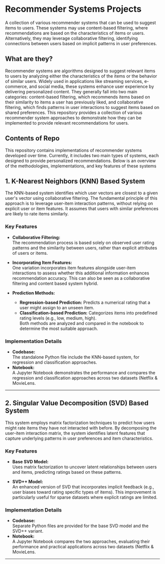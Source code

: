 # <b>Recommender Systems Projects</b>
A collection of various recommender systems that can be used to suggest items to users. These systems may use content-based filtering, where recommendations are based on the characteristics of items or users. Alternatively, they may leverage collaborative filtering, identifying connections between users based on implicit patterns in user preferences.

## What are they?
Recommender systems are algorithms designed to suggest relevant items to users by analyzing either the characteristics of the items or the behavior of similar users. Widely used in applications like streaming services, e-commerce, and social media, these systems enhance user experience by delivering personalized content. They generally fall into two main categories: content-based filtering, which recommends items based on their similarity to items a user has previously liked, and collaborative filtering, which finds patterns in user interactions to suggest items based on shared preferences. This repository provides a collection of various recommender system approaches to demonstrate how they can be implemented to provide relevant recommendations for users.

## Contents of Repo
This repository contains implementations of recommender systems developed over time. Currently, it includes two main types of systems, each designed to provide personalized recommendations. Below is an overview of the methodologies, implementations, and key features of these systems

## 1. K-Nearest Neighbors (KNN) Based System

The KNN-based system identifies which user vectors are closest to a given user's vector using collaborative filtering. The fundamental principle of this approach is to leverage user-item interaction patterns, without relying on explicit user or item features. It assumes that users with similar preferences are likely to rate items similarly.

### Key Features
- **Collaborative Filtering:**  
  The recommendation process is based solely on observed user rating patterns and the similarity between users, rather than explicit attributes of users or items.
  
- **Incorporating Item Features:**  
  One variation incorporates item features alongside user-item interactions to assess whether this additional information enhances recommendation accuracy. This can also be seen as a collaborative filtering and content based system hybrid.

- **Prediction Methods:**  
  - **Regression-based Prediction:** Predicts a numerical rating that a user might assign to an unseen item.  
  - **Classification-based Prediction:** Categorizes items into predefined rating levels (e.g., low, medium, high).  
  Both methods are analyzed and compared in the notebook to determine the most suitable approach.

### Implementation Details
- **Codebase:**  
  The standalone Python file include the KNN-based system, for regression and classification approaches.
- **Notebook:**  
  A Jupyter Notebook demonstrates the performance and compares the regression and classification approaches across two datasets (Netflix & MovieLens.

---

## 2. Singular Value Decomposition (SVD) Based System

This system employs matrix factorization techniques to predict how users might rate items they have not interacted with before. By decomposing the user-item interaction matrix, the system identifies latent features that capture underlying patterns in user preferences and item characteristics.

### Key Features
- **Base SVD Model:**  
  Uses matrix factorization to uncover latent relationships between users and items, predicting ratings based on these patterns.

- **SVD++ Model:**  
  An enhanced version of SVD that incorporates implicit feedback (e.g., user biases toward rating specific types of items). This improvement is particularly useful for sparse datasets where explicit ratings are limited.

### Implementation Details
- **Codebase:**  
  Separate Python files are provided for the base SVD model and the SVD++ variant.
- **Notebook:**  
  A Jupyter Notebook compares the two approaches, evaluating their performance and practical applications across two datasets (Netflix & MovieLens.

---

